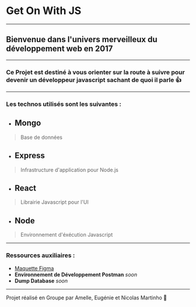 # Get On With JS
___
## Bienvenue dans l'univers merveilleux du développement web en 2017

---
### Ce Projet est destiné à vous orienter sur la route à suivre pour devenir un développeur javascript sachant de quoi il parle :+1:

---

### Les technos utilisés sont les suivantes :
- ## Mongo
> Base de données
- ## Express
> Infrastructure d'application pour Node.js
- ## React
> Librairie Javascript pour l'UI
- ## Node
> Environnement d'éxécution Javascript

---

### Ressources auxiliaires :

- [Maquette Figma](https://www.figma.com/file/a7M2nAiloTf0mNXivSnAcJFI/Get-On-With-JS?node-id=7%3A2)
- **Environnement de Développement Postman** *soon*
- **Dump Database** *soon*
---

Projet réalisé en Groupe par Amelle, Eugénie et Nicolas Martinho :muscle:
